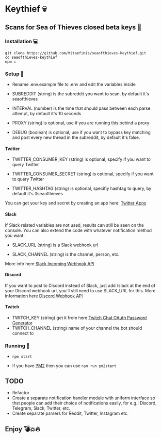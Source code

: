 # Keythief :skull:

## Scans for Sea of Thieves closed beta keys :key:

### Installation :computer:

```
git clone https://github.com/Vitaefinis/seaofthieves-keythief.git
cd seaofthieves-keythief
npm i
```

### Setup :wrench:

+ Rename .env.example file to .env and edit the variables inside

+ SUBREDDIT (string) is the subreddit you want to scan, by default it's seaofthieves

+ INTERVAL (number) is the time that should pass between each parse attempt, by default it's 10 seconds

+ PROXY (string) is optional, use if you are running this behind a proxy

+ DEBUG (boolean) is optional, use if you want to bypass key matching and post every new thread in the subreddit, by default it's false.

#### Twitter

+ TWITTER_CONSUMER_KEY (string) is optional, specify if you want to query Twitter
 
+ TWITTER_CONSUMER_SECRET (string) is optional, specify if you want to query Twitter

+ TWITTER_HASHTAG (string) is optional, specifiy hashtag to query, by default it's #seaofthieves

You can get your key and secret by creating an app here: [Twitter Apps](https://apps.twitter.com)

#### Slack

If Slack related variables are not used, results can still be seen on the console.
You can also extend the code with whatever notification method you want.

+ SLACK_URL (string) is a Slack webhook url

+ SLACK_CHANNEL (string) is the channel, person, etc.

More info here [Slack Incoming Webhook API](https://api.slack.com/incoming-webhooks)

#### Discord

If you want to post to Discord instead of Slack, just add /slack at the end of your Discord webhook url, you'll still need to use SLACK_URL for this.
More information here [Discord Webhook API](https://discordapp.com/developers/docs/resources/webhook#execute-slackcompatible-webhook)

#### Twitch
+ TWITCH_KEY (string) get it from here [Twitch Chat OAuth Password Generator](http://twitchapps.com/tmi/)
+ TWITCH_CHANNEL (string) name of your channel the bot should connect to

### Running :rocket:

+ ```npm start```

+ If you have [PM2](http://pm2.keymetrics.io/) then you can use ```npm run pm2start```

## TODO

+ Refactor
+ Create a separate notification handler module with uniform interface so that people can add their choice of notifications easily, for e.g.: Discord, Telegram, Slack, Twitter, etc.
+ Create separate parsers for Reddit, Twitter, Instagram etc.

## Enjoy :bomb::boom::fire:
